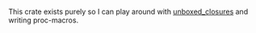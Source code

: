 This crate exists purely so I can play around
with [unboxed_closures](https://doc.rust-lang.org/beta/unstable-book/language-features/unboxed-closures.html) and
writing proc-macros.
